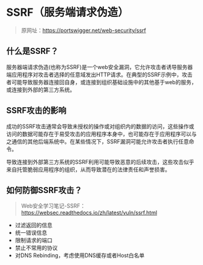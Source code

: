 # SSRF（服务端请求伪造）

> 原网址：https://portswigger.net/web-security/ssrf

## 什么是SSRF？

服务器端请求伪造(也称为SSRF)是一个web安全漏洞，它允许攻击者诱导服务器端应用程序对攻击者选择的任意域发出HTTP请求。在典型的SSRF示例中，攻击者可能导致服务器连接回自身，或连接到组织基础设施中的其他基于web的服务，或连接到外部的第三方系统。

## SSRF攻击的影响

成功的SSRF攻击通常会导致未授权的操作或对组织内的数据的访问，这些操作或访问的数据可能存在于易受攻击的应用程序本身中，也可能存在于应用程序可以与之通信的其他后端系统中。在某些情况下，SSRF漏洞可能允许攻击者执行任意命令。

导致连接到外部第三方系统的SSRF利用可能导致恶意的后续攻击，这些攻击似乎来自托管脆弱应用程序的组织，从而导致潜在的法律责任和声誉损害。

## 如何防御SSRF攻击？

> Web安全学习笔记-SSRF：https://websec.readthedocs.io/zh/latest/vuln/ssrf.html

- 过滤返回的信息
- 统一错误信息
- 限制请求的端口
- 禁止不常用的协议
- 对DNS Rebinding，考虑使用DNS缓存或者Host白名单